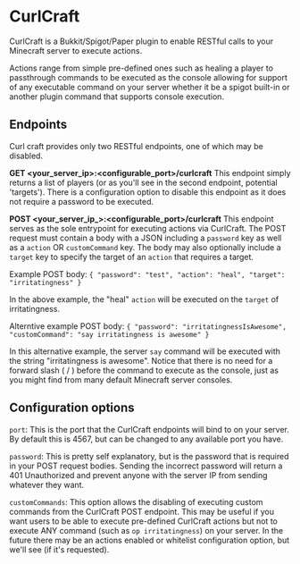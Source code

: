 # CurlCraft

CurlCraft is a Bukkit/Spigot/Paper plugin to enable RESTful calls to your Minecraft server to execute actions.

Actions range from simple pre-defined ones such as healing a player to passthrough commands to be executed as the console allowing for support of any executable command on your server whether it be a spigot built-in or another plugin command that supports console execution.

## Endpoints
Curl craft provides only two RESTful endpoints, one of which may be disabled.

**GET <your_server_ip>:<configurable_port>/curlcraft**
This endpoint simply returns a list of players (or as you'll see in the second endpoint, potential 'targets'). There is a configuration option to disable this endpoint as it does not require a password to be executed.

**POST <your_server_ip_>:<configurable_port>/curlcraft**
This endpoint serves as the sole entrypoint for executing actions via CurlCraft. The POST request must contain a body with a JSON including a `password` key as well as a `action` OR `customCommand` key. The body may also optionally include a `target` key to specify the target of an `action` that requires a target.

Example POST body:
`{
	"password": "test",
	"action": "heal",
	"target": "irritatingness"
}`

In the above example, the "heal" `action` will be executed on the `target` of irritatingness.

Alterntive example POST body:
`{ "password": "irritatingnessIsAwesome", "customCommand": "say irritatingness is awesome" }`

In this alternative example, the server `say` command will be executed with the string "irritatingness is awesome". Notice that there is no need for a forward slash ( / ) before the command to execute as the console, just as you might find from many default Minecraft server consoles.

## Configuration options
`port`: This is the port that the CurlCraft endpoints will bind to on your server. By default this is 4567, but can be changed to any available port you have.

`password`: This is pretty self explanatory, but is the password that is required in your POST request bodies. Sending the incorrect password will return a 401 Unauthorized and prevent anyone with the server IP from sending whatever they want.

`customCommands`: This option allows the disabling of executing custom commands from the CurlCraft POST endpoint. This may be useful if you want users to be able to execute pre-defined CurlCraft actions but not to execute ANY command (such as `op irritatingness`) on your server. In the future there may be an actions enabled or whitelist configuration option, but we'll see (if it's requested).

